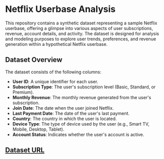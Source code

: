 # Netflix Userbase Analysis

This repository contains a synthetic dataset representing a sample Netflix userbase, offering a glimpse into various aspects of user subscriptions, revenue, account details, and activity. The dataset is designed for analysis and modeling purposes to explore user trends, preferences, and revenue generation within a hypothetical Netflix userbase.

## Dataset Overview

The dataset consists of the following columns:

- **User ID**: A unique identifier for each user.
- **Subscription Type**: The user's subscription level (Basic, Standard, or Premium).
- **Monthly Revenue**: The monthly revenue generated from the user's subscription.
- **Join Date**: The date when the user joined Netflix.
- **Last Payment Date**: The date of the user's last payment.
- **Country**: The country in which the user is located.
- **Device Type**: The type of device used by the user (e.g., Smart TV, Mobile, Desktop, Tablet).
- **Account Status**: Indicates whether the user's account is active.

## [Dataset URL](https://www.kaggle.com/datasets/arnavsmayan/netflix-userbase-dataset)
